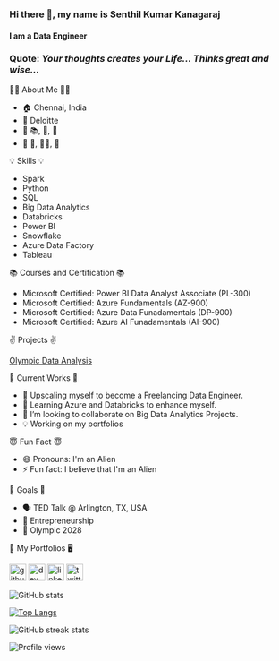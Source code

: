 ### Hi there 👋, my name is Senthil Kumar Kanagaraj
#### I am a Data Engineer

### Quote: <i> Your thoughts creates your Life... Thinks great and wise... </i>

:man_technologist: About Me :man_in_tuxedo:

- :house: Chennai, India
- :briefcase: Deloitte
- :seedling:  :books:, :art:, :camera_flash:
- :dart: :cricket_game:, :weight_lifting_man:, :bicyclist: 

:bulb: Skills :bulb:

- Spark 
- Python
- SQL 
- Big Data Analytics
- Databricks
- Power BI
- Snowflake
- Azure Data Factory
- Tableau

:books: Courses and Certification :books:

- Microsoft Certified: Power BI Data Analyst Associate (PL-300)
- Microsoft Certified: Azure Fundamentals (AZ-900)
- Microsoft Certified: Azure Data Funadamentals (DP-900)
- Microsoft Certified: Azure AI Funadamentals (AI-900)

:v: Projects :v:

<a href ='https://github.com/SenthilKumar009/SQL_Learning/blob/main/SQL%20Projects/Olympic%20-%20Data%20Analysis/olympic_data_analysis.md'> Olympic Data Analysis</a>


:microscope: Current Works :microscope:

- 🔭 Upscaling myself to become a Freelancing Data Engineer. 
- 🌱 Learning Azure and Databricks to enhance myself. 
- 👯 I’m looking to collaborate on Big Data Analytics Projects. 
- 💡 Working on my portfolios

:innocent: Fun Fact :innocent:

- 😄 Pronouns: I'm an Alien 
- ⚡ Fun fact: I believe that I'm an Alien 

:dart: Goals :dart:

- :speaking_head: TED Talk @ Arlington, TX, USA
- :thought_balloon: Entrepreneurship
- :1st_place_medal: Olympic 2028

:abacus: My Portfolios :desktop_computer:


[<img src='https://cdn.jsdelivr.net/npm/simple-icons@3.0.1/icons/github.svg' alt='github' height='30'>](https://github.com/SenthilKumar009)    [<img src='https://cdn.jsdelivr.net/npm/simple-icons@3.0.1/icons/dev-dot-to.svg' alt='dev' height='30'>](https://dev.to/https://dev.to/skkthenotorious)   [<img src='https://cdn.jsdelivr.net/npm/simple-icons@3.0.1/icons/linkedin.svg' alt='linkedin' height='30'>](https://www.linkedin.com/in/https://www.linkedin.com/in/senthil-kumar-kanagaraj/)  [<img src='https://cdn.jsdelivr.net/npm/simple-icons@3.0.1/icons/twitter.svg' alt='twitter' height='30'>](https://twitter.com/https://twitter.com/SKK_TheNeo)  

![GitHub stats](https://github-readme-stats.vercel.app/api?username=SenthilKumar009&show_icons=true)  

[![Top Langs](https://github-readme-stats.vercel.app/api/top-langs/?username=anuraghazra&layout=compact)](https://github.com/anuraghazra/github-readme-stats)

![GitHub streak stats](https://github-readme-streak-stats.herokuapp.com/?user=SenthilKumar009)  

![Profile views](https://gpvc.arturio.dev/SenthilKumar009)  
